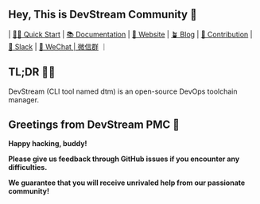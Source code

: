 ## Hey, This is DevStream Community 👋

| [👩‍💻 Quick Start](https://github.com/devstream-io/devstream#quick-start)
| [📚 Documentation](https://docs.devstream.io) 
| [👀 Website](https://www.devstream.io) 
| [🪴 Blog](https://blog.devstream.io) 
| [🙋‍ Contribution](https://github.com/devstream-io/devstream#contribute) 
| [🙌 Slack](https://cloud-native.slack.com/archives/C03LA2B8K0A) 
| [🤝 WeChat | 微信群](https://github.com/devstream-io/devstream/raw/main/docs/images/wechat-group-qr-code.png) ｜

## TL;DR 🦖🦖

DevStream (CLI tool named dtm) is an open-source DevOps toolchain manager.

## Greetings from DevStream PMC 🐰

**Happy hacking, buddy!**

**Please give us feedback through GitHub issues if you encounter any difficulties.**

**We guarantee that you will receive unrivaled help from our passionate community!**
